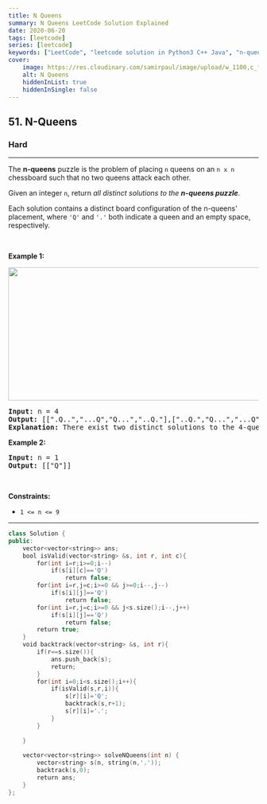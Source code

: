 ```yaml
---
title: N Queens
summary: N Queens LeetCode Solution Explained
date: 2020-06-20
tags: [leetcode]
series: [leetcode]
keywords: ["LeetCode", "leetcode solution in Python3 C++ Java", "n-queens LeetCode Solution Explained"]
cover:
    image: https://res.cloudinary.com/samirpaul/image/upload/w_1100,c_fit,co_rgb:FFFFFF,l_text:Arial_75_bold:N Queens - Solution Explained/problem-solving.webp
    alt: N Queens
    hiddenInList: true
    hiddenInSingle: false
---
```



<h2>51. N-Queens</h2><h3>Hard</h3><hr><div><p>The <strong>n-queens</strong> puzzle is the problem of placing <code>n</code> queens on an <code>n x n</code> chessboard such that no two queens attack each other.</p>

<p>Given an integer <code>n</code>, return <em>all distinct solutions to the <strong>n-queens puzzle</strong></em>.</p>

<p>Each solution contains a distinct board configuration of the n-queens' placement, where <code>'Q'</code> and <code>'.'</code> both indicate a queen and an empty space, respectively.</p>

<p>&nbsp;</p>
<p><strong>Example 1:</strong></p>
<img alt="" src="https://assets.leetcode.com/uploads/2020/11/13/queens.jpg" style="width: 600px; height: 268px;">
<pre><strong>Input:</strong> n = 4
<strong>Output:</strong> [[".Q..","...Q","Q...","..Q."],["..Q.","Q...","...Q",".Q.."]]
<strong>Explanation:</strong> There exist two distinct solutions to the 4-queens puzzle as shown above
</pre>

<p><strong>Example 2:</strong></p>

<pre><strong>Input:</strong> n = 1
<strong>Output:</strong> [["Q"]]
</pre>

<p>&nbsp;</p>
<p><strong>Constraints:</strong></p>

<ul>
	<li><code>1 &lt;= n &lt;= 9</code></li>
</ul>
</div>

---




```cpp
class Solution {
public:
    vector<vector<string>> ans;
    bool isValid(vector<string> &s, int r, int c){
        for(int i=r;i>=0;i--)
            if(s[i][c]=='Q')
                return false;
        for(int i=r,j=c;i>=0 && j>=0;i--,j--)
            if(s[i][j]=='Q')
                return false;
        for(int i=r,j=c;i>=0 && j<s.size();i--,j++)
            if(s[i][j]=='Q')
                return false;
        return true;
    }
    void backtrack(vector<string> &s, int r){
        if(r==s.size()){
            ans.push_back(s);
            return;
        }
        for(int i=0;i<s.size();i++){
            if(isValid(s,r,i)){
                s[r][i]='Q';
                backtrack(s,r+1);
                s[r][i]='.';
            }
        }
            
    }
    
    vector<vector<string>> solveNQueens(int n) {
        vector<string> s(n, string(n,'.'));
        backtrack(s,0);
        return ans;
    }
};

```
